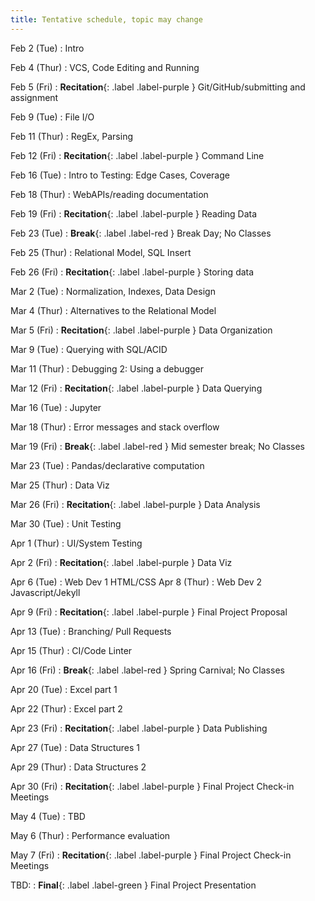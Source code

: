 ```yaml
---
title: Tentative schedule, topic may change
---
```



Feb 2 (Tue)
: Intro

Feb 4 (Thur)
: VCS, Code Editing and Running

Feb 5 (Fri)
: **Recitation**{: .label .label-purple } Git/GitHub/submitting and assignment

Feb 9 (Tue)
: File I/O

Feb 11 (Thur)
: RegEx, Parsing

Feb 12 (Fri)
: **Recitation**{: .label .label-purple } Command Line

Feb 16 (Tue)
: Intro to Testing: Edge Cases, Coverage

Feb 18 (Thur)
: WebAPIs/reading documentation

Feb 19 (Fri)
: **Recitation**{: .label .label-purple } Reading Data

Feb 23 (Tue)
: **Break**{: .label .label-red } Break Day; No Classes

Feb 25 (Thur)
: Relational Model, SQL Insert

Feb 26 (Fri)
: **Recitation**{: .label .label-purple } Storing data

Mar 2 (Tue)
: Normalization, Indexes, Data Design

Mar 4 (Thur)
: Alternatives to the Relational Model

Mar 5 (Fri)
: **Recitation**{: .label .label-purple } Data Organization

Mar 9 (Tue)
: Querying with SQL/ACID

Mar 11 (Thur)
: Debugging 2: Using a debugger

Mar 12 (Fri)
: **Recitation**{: .label .label-purple } Data Querying

Mar 16 (Tue)
: 	Jupyter

Mar 18 (Thur)
: Error messages and stack overflow

Mar 19 (Fri)
: **Break**{: .label .label-red } Mid semester break; No Classes

Mar 23 (Tue)
: Pandas/declarative computation

Mar 25 (Thur)
: Data Viz	

Mar 26 (Fri)
: **Recitation**{: .label .label-purple } Data Analysis

Mar 30 (Tue)
: Unit Testing	

Apr 1 (Thur)
: UI/System Testing

Apr 2 (Fri)
: **Recitation**{: .label .label-purple } Data Viz

Apr 6 (Tue)
: Web Dev 1 HTML/CSS
Apr 8 (Thur)
: Web Dev 2 Javascript/Jekyll

Apr 9 (Fri)
: **Recitation**{: .label .label-purple } Final Project Proposal

Apr 13 (Tue)
: Branching/ Pull Requests

Apr 15 (Thur)
: CI/Code Linter	

Apr 16 (Fri)
: **Break**{: .label .label-red } Spring Carnival; No Classes

Apr 20 (Tue) 
: Excel part 1

Apr 22 (Thur)
: Excel part 2

Apr 23 (Fri)
: **Recitation**{: .label .label-purple } Data Publishing

Apr 27 (Tue)
: Data Structures 1

Apr 29 (Thur)
: Data Structures 2

Apr 30 (Fri)
: **Recitation**{: .label .label-purple } Final Project Check-in Meetings

May 4 (Tue)
: TBD

May 6 (Thur)
: Performance evaluation

May 7 (Fri)
: **Recitation**{: .label .label-purple } Final Project Check-in Meetings

TBD:
: **Final**{: .label .label-green } Final Project Presentation
